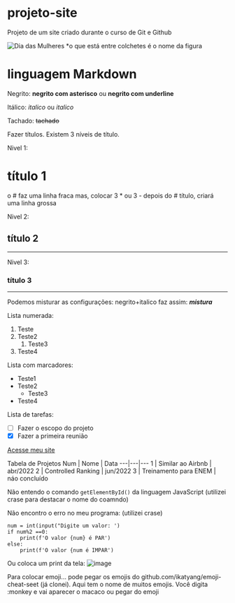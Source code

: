 # projeto-site
 Projeto de um site criado durante o curso de Git e Github
 
 ![Dia das Mulheres](https://user-images.githubusercontent.com/97123702/214713581-752a94ec-664c-4510-ac2d-7524bbef3a6d.png)
*o que está entre colchetes é o nome da figura

# linguagem Markdown
Negrito: **negrito com asterisco** ou __negrito com underline__

Itálico: *italico* ou _italico_

Tachado: ~~tachado~~

Fazer títulos. Existem 3 níveis de título. 

Nivel 1: 
# título 1
o # faz uma linha fraca
mas, colocar 3 * ou 3 - depois do # título, criará uma linha grossa 

Nivel 2: 
## título 2
---
Nivel 3: 
### título 3
***
Podemos misturar as configurações: negrito+italico faz assim: __*mistura*__

Lista numerada:

1. Teste
1. Teste2
   1. Teste3
3. Teste4

Lista com marcadores:

* Teste1
* Teste2
  * Teste3
* Teste4

Lista de tarefas:

* [ ] Fazer o escopo do projeto
* [x] Fazer a primeira reunião

[Acesse meu site](https://kindly-alphabet-0be.notion.site/Cintia-Pizzatto-Frontend-Development-727a2c420f0642cc9b12b4e4f6ffd180)

Tabela de Projetos
Num | Nome | Data
---|---|---
1 | Similar ao Airbnb | abr/2022
2 | Controlled Ranking | jun/2022
3 | Treinamento para ENEM | náo concluído

Não entendo o comando `getElementById()` da linguagem JavaScript (utilizei crase para destacar o nome do coamndo)

Não encontro o erro no meu programa: (utilizei crase)
```
num = int(input("Digite um valor: ')
if num%2 ==0:
    print(f'O valor {num} é PAR')
else:
    print(f'O valor {num é IMPAR')
```
Ou coloca um print da tela:
![image](https://user-images.githubusercontent.com/97123702/215567741-d87e18a5-14f7-435b-a9e5-b7f5514b1a95.png)

Para colocar emoji... pode pegar os emojis do github.com/ikatyang/emoji-cheat-seet (já clonei). Aqui tem o nome de muitos emojis. Você digita :monkey
e vai aparecer o macaco
ou pegar do emoji

